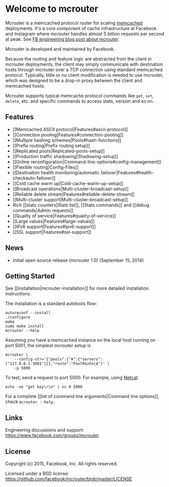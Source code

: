 # Welcome to mcrouter
Mcrouter is a memcached protocol router for scaling [memcached](http://memcached.org/) deployments. It's a core component of cache
infrastructure at Facebook and Instagram where mcrouter handles almost
5 billion requests per second at peak. See [FB engineering blog post about mcrouter](https://code.facebook.com/posts/296442737213493/introducing-mcrouter-a-memcached-protocol-router-for-scaling-memcached-deployments/).

Mcrouter is developed and maintained by Facebook.

Because the routing and feature logic are abstracted from the client in mcrouter deployments, the client may simply communicate with destination hosts through mcrouter over a TCP connection using standard memcached protocol. Typically, little or no client modification is needed to use mcrouter, which was designed to be a drop-in proxy between the client and memcached hosts.

Mcrouter supports typical memcache protocol commands like `get`, `set`, `delete`, etc. and specific commands to access stats, version and so on.

## Features 
+ [[Memcached ASCII protocol|Features#ascii-protocol]]
+ [[Connection pooling|Features#connection-pooling]]
+ [[Multiple hashing schemes|Pools#hash-functions]]
+ [[Prefix routing|Prefix routing setup]]
+ [[Replicated pools|Replicated-pools-setup]]
+ [[Production traffic shadowing|Shadowing-setup]]
+ [[Online reconfiguration|Command-line-options#config-management]]
+ [[Flexible routing|Config-Files]]
+ [[Destination health monitoring/automatic failover|Features#health-checkauto-failover]]
+ [[Cold cache warm up|Cold-cache-warm-up-setup]]
+ [[Broadcast operations|Multi-cluster-broadcast-setup]]
+ [[Reliable delete stream|Features#reliable-delete-stream]]
+ [[Multi-cluster support|Multi-cluster-broadcast-setup]]
+ Rich [[stats counters|Stats list]], [[Stats commands]] and [[debug commands|Admin requests]]
+ [[Quality of service|Features#quality-of-service]]
+ [[Large values|Features#large-values]]
+ [[IPv6 support|Features#ipv6-support]]
+ [[SSL support|Features#ssl-support]]

## News 
 * Initial open source release (mcrouter 1.0) (September 15, 2014) 

## Getting Started
See [[installation|mcrouter-installation]] for more detailed installation instructions.

The installation is a standard autotools flow:

```Shell
autoreconf --install
./configure
make
sudo make install
mcrouter --help
```

Assuming you have a memcached instance on the local host running on port 5001, the simplest mcrouter setup is

```Shell
mcrouter \
    --config-str='{"pools":{"A":{"servers":["127.0.0.1:5001"]}},"route":"PoolRoute|A"}' \
    -p 5000
```

To test, send a request to port 5000. For example, using [Netcat](http://netcat.sourceforge.net/):

```Shell
echo -ne "get key\r\n" | nc 0 5000
```

For a complete [[list of command line arguments|Command line options]], check `mcrouter --help`.

## Links
Engineering discussions and support: https://www.facebook.com/groups/mcrouter

## License
Copyright (c) 2015, Facebook, Inc. All rights reserved.

Licensed under a BSD license: https://github.com/facebook/mcrouter/blob/master/LICENSE